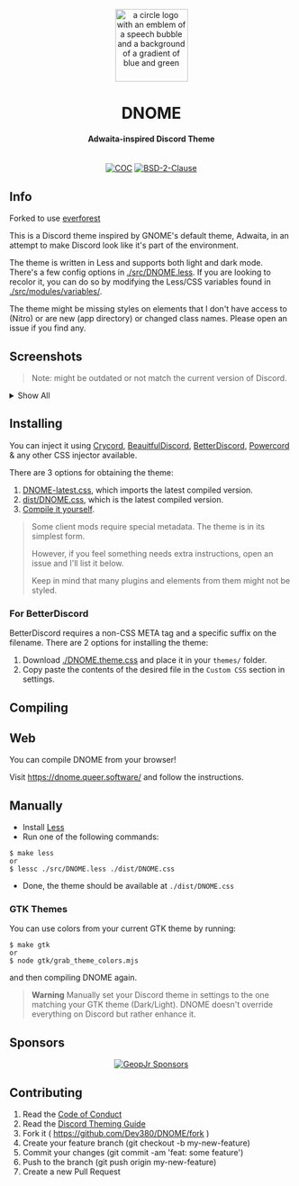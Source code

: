 <p align="center">
  <img alt="a circle logo with an emblem of a speech bubble and a background of a gradient of blue and green" width="129" src="./logo.svg">
</p>
<h1 align="center">DNOME</h1>
<h4 align="center">Adwaita-inspired Discord Theme</h4>
<p align="center">
  <br />
    <a href="https://github.com/GeopJr/DNOME/blob/main/CODE_OF_CONDUCT.md"><img src="https://img.shields.io/badge/Contributor%20Covenant-v2.1-ff69b4.svg?style=for-the-badge&labelColor=f8eae3" alt="COC" /></a>
    <a href="https://github.com/GeopJr/DNOME/blob/main/LICENSE"><img src="https://img.shields.io/badge/LICENSE-BSD--2--Clause-000000.svg?style=for-the-badge&labelColor=f8eae3" alt="BSD-2-Clause" /></a>
</p>

## Info

Forked to use [everforest](https://github.com/sainnhe/everforest/)

This is a Discord theme inspired by GNOME's default theme, Adwaita, in an attempt to make Discord look like it's part of the environment.

The theme is written in Less and supports both light and dark mode. There's a few config options in [./src/DNOME.less](./src/DNOME.less). If you are looking to recolor it, you can do so by modifying the Less/CSS variables found in [./src/modules/variables/](./src/modules/variables/).

The theme might be missing styles on elements that I don't have access to (Nitro) or are new (app directory) or changed class names. Please open an issue if you find any.

## Screenshots

> Note: might be outdated or not match the current version of Discord.

<details>
  <summary>Show All</summary>
  
  <p align="center">
    <img alt="screenshot of the friends page" width="768" src="https://i.imgur.com/rminT0B.png"><br />
    <img alt="screenshot of a text channel with a new messages banner" width="768" src="https://i.imgur.com/GQMxEnv.png"><br />
    <img alt="screenshot of guild settings, safety setup showing radio buttons" width="768" src="https://i.imgur.com/XYySTGK.png"><br />
    <img alt="screenshot of a text channel with a thread open" width="768" src="https://i.imgur.com/W5nZNig.png"><br />
    <img alt="screenshot of the global search or spotlight" width="768" src="https://i.imgur.com/v3ECLGN.png"><br />
    <img alt="screenshot of inbox popup" width="256" src="https://i.imgur.com/NAPbclF.png">
    <img alt="screenshot of search popup" width="256" src="https://i.imgur.com/fiMljXZ.png">
    <img alt="screenshot of context menu on a message" width="256" src="https://i.imgur.com/sLrsV2v.png">
    <img alt="screenshot of guild settings popup" width="256" src="https://i.imgur.com/eP0RPXf.png">
    <img alt="screenshot of search results" width="256" src="https://i.imgur.com/AkMm7wl.png">
    <img alt="screenshot of create a server modal" width="256" src="https://i.imgur.com/11rk1c7.png">
    <img alt="screenshot of user profile popup" width="256" src="https://i.imgur.com/KOGRtVr.png">
    <img alt="screenshot of gif picker" width="256" src="https://i.imgur.com/CAz4DJH.png">
    <img alt="screenshot of inbox unread mentions popup" width="256" src="https://i.imgur.com/ggJoB4n.png">
    <img alt="screenshot of replying to message bar accessory" width="256" src="https://i.imgur.com/50jfu08.png">
  </p>

  > Note: these are just some of the compoenents - not everything.

</details>

## Installing

You can inject it using [Crycord](https://github.com/GeopJr/Crycord), [BeauitfulDiscord](https://github.com/leovoel/BeautifulDiscord), [BetterDiscord](https://github.com/rauenzi/BetterDiscordApp), [Powercord](https://powercord.dev/) & any other CSS injector available.

There are 3 options for obtaining the theme:

1. [DNOME-latest.css](./DNOME-latest.css), which imports the latest compiled version.
2. [dist/DNOME.css](https://github.com/Dev380/DNOME/blob/dist/DNOME.css), which is the latest compiled version.
3. [Compile it yourself](#Compiling).

> Some client mods require special metadata. The theme is in its simplest form.
>
> However, if you feel something needs extra instructions, open an issue and I'll list it below.
>
> Keep in mind that many plugins and elements from them might not be styled.

### For BetterDiscord

BetterDiscord requires a non-CSS META tag and a specific suffix on the filename. There are 2 options for installing the theme:

1. Download [./DNOME.theme.css](./DNOME.theme.css) and place it in your `themes/` folder.
2. Copy paste the contents of the desired file in the `Custom CSS` section in settings.

## Compiling

## Web

You can compile DNOME from your browser!

Visit https://dnome.queer.software/ and follow the instructions.

## Manually

- Install [Less](https://lesscss.org/)
- Run one of the following commands:

```
$ make less
or
$ lessc ./src/DNOME.less ./dist/DNOME.css
```
- Done, the theme should be available at `./dist/DNOME.css`

### GTK Themes

You can use colors from your current GTK theme by running:

```
$ make gtk
or
$ node gtk/grab_theme_colors.mjs
```

and then compiling DNOME again.

> **Warning**
> Manually set your Discord theme in settings to the one matching your GTK theme (Dark/Light). DNOME doesn't override everything on Discord but rather enhance it.


## Sponsors

<div align="center">

[![GeopJr Sponsors](https://cdn.jsdelivr.net/gh/GeopJr/GeopJr@main/sponsors.svg)](https://github.com/sponsors/GeopJr)

</div>


## Contributing

1. Read the [Code of Conduct](https://github.com/Dev380/DNOME/blob/main/CODE_OF_CONDUCT.md)
2. Read the [Discord Theming Guide](./discord_theming_guide.md)
3. Fork it ( https://github.com/Dev380/DNOME/fork )
4. Create your feature branch (git checkout -b my-new-feature)
5. Commit your changes (git commit -am 'feat: some feature')
6. Push to the branch (git push origin my-new-feature)
7. Create a new Pull Request
